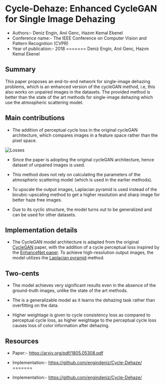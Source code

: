 # Cycle-Dehaze: Enhanced CycleGAN for Single Image Dehazing
 

- Authors:- Deniz Engin, Anıl Genc, Hazım Kemal Ekenel
- Conference name:- The IEEE Conference on Computer Vision and Pattern Recognition (CVPR)
- Year of publication:- 2018
=======
Deniz Engin, Anıl Genc, Hazım Kemal Ekenel

 
## Summary

This paper proposes an end-to-end network for single-image dehazing problems, which is an enhanced version of the cycleGAN method, i.e, this also works on unpaired images in the datasets. The provided method is better than the state of the art methods for single-image dehazing which use the atmospheric scattering model.

## Main contributions

- The addition of perceptual cycle loss in the original cycleGAN architecture, which compares images in a feature space rather than the pixel space.

![Losses](https://raw.githubusercontent.com/engindeniz/Cycle-Dehaze/master/figs/model.png)

- Since the paper is adopting the original cycleGAN architecture, hence dataset of unpaired images is used.

- This method does not rely on calculating the parameters of the atmospheric scattering model (which is used in the earlier methods).

- To upscale the output images, Laplacian pyramid is used instead of the bicubic-upscaling method to get a higher resolution and sharp image for better haze free images.

- Due to its cyclic structure, the model turns out to be generalized and can be used for other datasets.

## Implementation details 

- The CycleGAN model architecture is adapted from the original [CycleGAN](https://arxiv.org/pdf/1703.10593.pdf) paper, with the addition of a cycle perceptual loss inspired by the [EnhanceNet paper](https://arxiv.org/pdf/1612.07919.pdf). To achieve high-resolution output images, the model utilizes the [Laplacian pyramid](https://arxiv.org/pdf/1506.05751.pdf) method.

## Two-cents

- The model achieves very significant results even in the absence of the ground-truth images, unlike the state of the art methods.

- The is a generalizable model as it learns the dehazing task rather than overfitting on the data.

- Higher weightage is given to cycle consistency loss as compared to perceptual cycle loss, as higher weightage to the perceptual cycle loss causes loss of color information after dehazing.

## Resources

- Paper:- https://arxiv.org/pdf/1805.05308.pdf


- Implementation:- https://github.com/engindeniz/Cycle-Dehaze/
=======
- Implementation:- https://github.com/engindeniz/Cycle-Dehaze/

